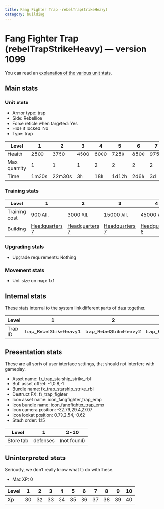 ```yaml
---
title: Fang Fighter Trap (rebelTrapStrikeHeavy)
category: building
---
```


# Fang Fighter Trap (rebelTrapStrikeHeavy) — version 1099

You can read an [explanation  of the various unit stats](unitexplained.md).

## Main stats

### Unit stats

  * Armor type: trap
  * Side: Rebellion
  * Force reticle when targeted: Yes
  * Hide if locked: No
  * Type: trap

|Level       |1    |2     |3   |4   |5    |6   |7   |8    |9    |10   |
|------------|-----|------|----|----|-----|----|----|-----|-----|-----|
|Health      |2500 |3750  |4500|6000|7250 |8500|9750|11000|12250|13500|
|Max quantity|1    |1     |1   |2   |2    |2   |2   |2    |2    |2    |
|Time        |1m30s|22m30s|3h  |18h |1d12h|2d6h|3d  |4d12h|1w2d |2w1d |


### Training stats

|Level        |1                             |2                             |3                             |4                             |5                             |6                             |7                             |8                             |9                              |10                             |
|-------------|------------------------------|------------------------------|------------------------------|------------------------------|------------------------------|------------------------------|------------------------------|------------------------------|-------------------------------|-------------------------------|
|Training cost|900 All.                      |3000 All.                     |15000 All.                    |45000 All.                    |90000 All.                    |240000 All.                   |525000 All.                   |750000 All.                   |1200000 All.                   |2250000 All.                   |
|Building     |[Headquarters 7](rebelHQ.html)|[Headquarters 7](rebelHQ.html)|[Headquarters 7](rebelHQ.html)|[Headquarters 8](rebelHQ.html)|[Headquarters 8](rebelHQ.html)|[Headquarters 8](rebelHQ.html)|[Headquarters 9](rebelHQ.html)|[Headquarters 9](rebelHQ.html)|[Headquarters 10](rebelHQ.html)|[Headquarters 10](rebelHQ.html)|


### Upgrading stats

  * Upgrade requirements: Nothing

### Movement stats

  * Unit size on map: 1x1

## Internal stats

These stats internal to the system link different parts of data together.

|Level  |1                     |2                     |3                     |4                     |5                     |6                     |7                     |8                     |9                     |10                     |
|-------|----------------------|----------------------|----------------------|----------------------|----------------------|----------------------|----------------------|----------------------|----------------------|-----------------------|
|Trap ID|trap_RebelStrikeHeavy1|trap_RebelStrikeHeavy2|trap_RebelStrikeHeavy3|trap_RebelStrikeHeavy4|trap_RebelStrikeHeavy5|trap_RebelStrikeHeavy6|trap_RebelStrikeHeavy7|trap_RebelStrikeHeavy8|trap_RebelStrikeHeavy9|trap_RebelStrikeHeavy10|


## Presentation stats

These are all sorts of user interface settings, that should not interfere with gameplay.

  * Asset name: fx_trap_starship_strike_rbl
  * Buff asset offset: -1,0.8,-1
  * Bundle name: fx_trap_starship_strike_rbl
  * Destruct FX: fx_trap_fighter
  * Icon asset name: icon_fangfighter_trap_emp
  * Icon bundle name: icon_fangfighter_trap_emp
  * Icon camera position: -32.79,29.4,27.07
  * Icon lookat position: 0.79,2.54,-0.62
  * Stash order: 125

|Level    |1       |2-10       |
|---------|--------|-----------|
|Store tab|defenses|(not found)|


## Uninterpreted stats

Seriously, we don't really know what to do with these.

  * Max XP: 0

|Level|1 |2 |3 |4 |5 |6 |7 |8 |9 |10|
|-----|--|--|--|--|--|--|--|--|--|--|
|Xp   |30|32|33|34|35|36|37|38|39|40|


